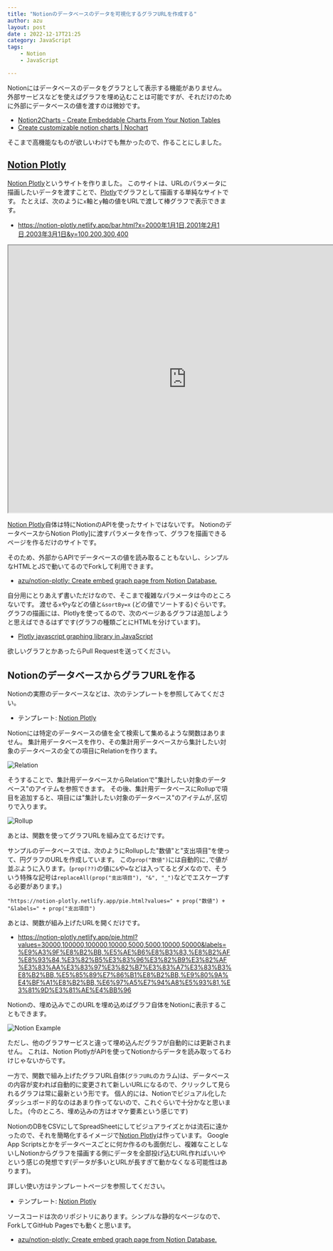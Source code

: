 ```yaml
---
title: "Notionのデータベースのデータを可視化するグラフURLを作成する"
author: azu
layout: post
date : 2022-12-17T21:25
category: JavaScript
tags:
    - Notion
    - JavaScript

---
```


Notionにはデータベースのデータをグラフとして表示する機能がありません。
外部サービスなどを使えばグラフを埋め込むことは可能ですが、それだけのために外部にデータベースの値を渡すのは微妙です。

- [Notion2Charts - Create Embeddable Charts From Your Notion Tables](https://notion2charts.com/)
- [Create customizable notion charts | Nochart](https://nochart.co/)

そこまで高機能なものが欲しいわけでも無かったので、作ることにしました。

## [Notion Plotly](https://notion-plotly.netlify.app/)

[Notion Plotly](https://notion-plotly.netlify.app/)というサイトを作りました。
このサイトは、URLのパラメータに描画したいデータを渡すことで、[Plotly](https://plotly.com/javascript/)でグラフとして描画する単純なサイトです。
たとえば、次のように`x`軸と`y`軸の値をURLで渡して棒グラフで表示できます。

- <https://notion-plotly.netlify.app/bar.html?x=2000年1月1日,2001年2月1日,2003年3月1日&y=100,200,300,400>

<iframe src="https://notion-plotly.netlify.app/bar.html?x=2000%E5%B9%B41%E6%9C%881%E6%97%A5,2001%E5%B9%B42%E6%9C%881%E6%97%A5,2003%E5%B9%B43%E6%9C%881%E6%97%A5&y=100,200,300,400" width="800" height="600" loading="lazy"></iframe>

[Notion Plotly](https://notion-plotly.netlify.app/)自体は特にNotionのAPIを使ったサイトではないです。
NotionのデータベースからNotion Plotly]に渡すパラメータを作って、グラフを描画できるページを作るだけのサイトです。

そのため、外部からAPIでデータベースの値を読み取ることもないし、シンプルなHTMLとJSで動いてるのでForkして利用できます。

- [azu/notion-plotly: Create embed graph page from Notion Database.](https://github.com/azu/notion-plotly)

自分用にとりあえず書いただけなので、そこまで複雑なパラメータは今のところないです。
渡せる`x`や`y`などの値と`&sortBy=x` (どの値でソートする)ぐらいです。
グラフの描画には、Plotlyを使ってるので、次のページあるグラフは追加しようと思えばできるはずです(グラフの種類ごとにHTMLを分けています)。

- [Plotly javascript graphing library in JavaScript](https://plotly.com/javascript/)

欲しいグラフとかあったらPull Requestを送ってください。

## NotionのデータベースからグラフURLを作る

Notionの実際のデータベースなどは、次のテンプレートを参照してみてください。

- テンプレート: [Notion Plotly](https://efcl.notion.site/Notion-Plotly-f38a5b4fafb342b6b9b3dea6e7de102c)

Notionには特定のデータベースの値を全て検索して集めるような関数はありません。
集計用データベースを作り、その集計用データベースから集計したい対象のデータベースの全ての項目にRelationを作ります。

![Relation](https://efcl.info/wp-content/uploads/2022/12/notion-plotly.png)

そうすることで、集計用データベースからRelationで"集計したい対象のデータベース"のアイテムを参照できます。
その後、集計用データベースにRollupで項目を追加すると、項目には"集計したい対象のデータベース"のアイテムが`,`区切りで入ります。

![Rollup](https://efcl.info/wp-content/uploads/2022/12/17-1671281358.png)

あとは、関数を使ってグラフURLを組み立てるだけです。

サンプルのデータベースでは、次のようにRollupした"数値"と"支出項目"を使って、円グラフのURLを作成しています。
この`prop("数値")`には自動的に`,`で値が並ぶように入ります。(`prop(??)`の値に`&`や`=`などは入ってるとダメなので、そういう特殊な記号は`replaceAll(prop("支出項目"), "&", "_")`などでエスケープする必要があります。)

```
"https://notion-plotly.netlify.app/pie.html?values=" + prop("数値") + "&labels=" + prop("支出項目")
```

あとは、関数が組み上げたURLを開くだけです。

- <https://notion-plotly.netlify.app/pie.html?values=30000,100000,100000,10000,5000,5000,10000,50000&labels=%E9%A3%9F%E8%B2%BB,%E5%AE%B6%E8%B3%83,%E8%B2%AF%E8%93%84,%E3%82%B5%E3%83%96%E3%82%B9%E3%82%AF%E3%83%AA%E3%83%97%E3%82%B7%E3%83%A7%E3%83%B3%E8%B2%BB,%E5%85%89%E7%86%B1%E8%B2%BB,%E9%80%9A%E4%BF%A1%E8%B2%BB,%E6%97%A5%E7%94%A8%E5%93%81,%E3%81%9D%E3%81%AE%E4%BB%96>

Notionの、埋め込みでこのURLを埋め込めばグラフ自体をNotionに表示することもできます。

![Notion Example](https://efcl.info/wp-content/uploads/2022/12/17-1671281648.png)

ただし、他のグラフサービスと違って埋め込んだグラフが自動的には更新されません。
これは、Notion PlotlyがAPIを使ってNotionからデータを読み取ってるわけじゃないからです。

一方で、関数で組み上げたグラフURL自体(`グラフURL`のカラム)は、データベースの内容が変われば自動的に変更されて新しいURLになるので、クリックして見られるグラフは常に最新という形です。
個人的には、Notionでビジュアル化したダッシュボード的なのはあまり作ってないので、これぐらいで十分かなと思いました。
(今のところ、埋め込みの方はオマケ要素という感じです)

NotionのDBをCSVにしてSpreadSheetにしてビジュアライズとかは流石に遠かったので、それを簡略化するイメージで[Notion Plotly](https://notion-plotly.netlify.app/)は作っています。
Google App Scriptsとかをデータベースごとに何か作るのも面倒だし、複雑なことしないしNotionからグラフを描画する側にデータを全部投げ込むURL作ればいいやという感じの発想です(データが多いとURLが長すぎて動かなくなる可能性はあります)。

詳しい使い方はテンプレートページを参照してください。

- テンプレート: [Notion Plotly](https://efcl.notion.site/Notion-Plotly-f38a5b4fafb342b6b9b3dea6e7de102c)

ソースコードは次のリポジトリにあります。シンプルな静的なページなので、ForkしてGitHub Pagesでも動くと思います。

- [azu/notion-plotly: Create embed graph page from Notion Database.](https://github.com/azu/notion-plotly)
